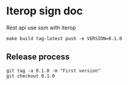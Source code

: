 # Iterop sign doc

Rest api use ssm with iterop

```
make build tag-latest push -e VERSION=0.1.0
```

## Release process

```
git tag -a 0.1.0 -m "First version"
git checkout 0.1.0
```